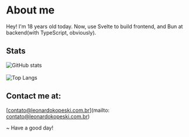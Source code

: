 # About me

Hey!
I'm 18 years old today.
Now, use Svelte to build frontend, and Bun at backend(with TypeScript, obviously).

## Stats
![GitHub stats](https://github-readme-stats.vercel.app/api?username=LeonardoKopeski&show_icons=true&theme=radical)<br><br>
![Top Langs](https://github-readme-stats.vercel.app/api/top-langs/?username=LeonardoKopeski&langs_count=10&theme=radical)

## Contact me at:
[contato@leonardokopeski.com.br](mailto: contato@leonardokopeski.com.br)

~ Have a good day!
